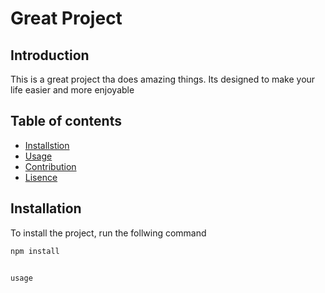 # Great Project

## Introduction
This is a great project tha does amazing things. Its designed to make your life easier and more enjoyable

## Table of contents
- [Installstion](#installtion)
- [Usage](#usage)
- [Contribution](#contribution)
- [Lisence](#license)

## Installation
To install the project, run the follwing command

```bash
npm install


usage